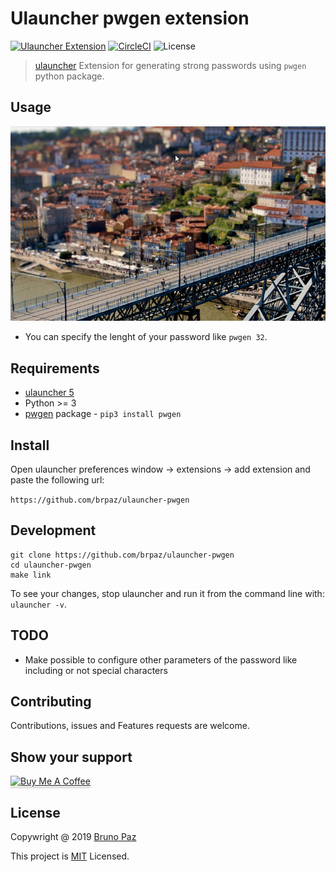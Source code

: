 # Ulauncher pwgen extension

[![Ulauncher Extension](https://img.shields.io/badge/Ulauncher-Extension-green.svg?style=for-the-badge)](https://ext.ulauncher.io/-/github-brpaz-ulauncher-pwgen)
[![CircleCI](https://img.shields.io/circleci/build/github/brpaz/ulauncher-pwgen.svg?style=for-the-badge)](https://circleci.com/gh/brpaz/ulauncher-pwgen)
![License](https://img.shields.io/github/license/brpaz/ulauncher-pwgen.svg?style=for-the-badge)

> [ulauncher](https://ulauncher.io/) Extension for generating strong passwords using `pwgen` python package.


## Usage

![demo](demo.gif)

* You can specify the lenght of your password like ```pwgen 32```.

## Requirements

* [ulauncher 5](https://ulauncher.io/)
* Python >= 3
* [pwgen](https://pypi.org/project/pwgen/) package - ```pip3 install pwgen```

## Install

Open ulauncher preferences window -> extensions -> add extension and paste the following url:

```https://github.com/brpaz/ulauncher-pwgen```
 

## Development

```
git clone https://github.com/brpaz/ulauncher-pwgen
cd ulauncher-pwgen
make link
```

To see your changes, stop ulauncher and run it from the command line with: ```ulauncher -v```.

## TODO

* Make possible to configure other parameters of the password like including or not special characters

## Contributing

Contributions, issues and Features requests are welcome.

## Show your support

<a href="https://www.buymeacoffee.com/Z1Bu6asGV" target="_blank"><img src="https://www.buymeacoffee.com/assets/img/custom_images/orange_img.png" alt="Buy Me A Coffee" style="height: 41px !important;width: 174px !important;box-shadow: 0px 3px 2px 0px rgba(190, 190, 190, 0.5) !important;-webkit-box-shadow: 0px 3px 2px 0px rgba(190, 190, 190, 0.5) !important;" ></a>


## License 

Copywright @ 2019 [Bruno Paz](https://github.com/brpaz)

This project is [MIT](LLICENSE) Licensed.

